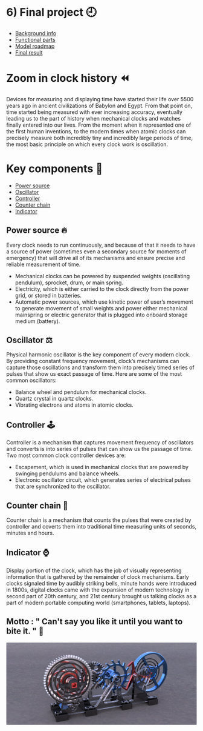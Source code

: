 # 6) Final project :clock9:

* [Background info](#zoom-in-clock-history)
* [Functional parts](#key-components)
* [Model roadmap](#) 
* [Final result](#)

# Zoom in clock history :rewind:	

Devices for measuring and displaying time have started their life over 5500 years ago in ancient civilizations of Babylon and Egypt. From that point on, time started being measured with ever increasing accuracy, eventually leading us to the part of history when mechanical clocks and watches finally entered into our lives. From the moment when it represented one of the first human inventions, to the modern times when atomic clocks can precisely measure both incredibly tiny and incredibly large periods of time, the most basic principle on which every clock work is oscillation.

# Key components :key:

* [Power source](#power-source)
* [Oscillator](#oscillator)
* [Controller](#controller) 
* [Counter chain](#counter-chain)
* [Indicator](#indicator)

## Power source :fire:

Every clock needs to run continuously, and because of that it needs to have a source of power (sometimes even a secondary source for moments of emergency) that will drive all of its mechanisms and ensure precise and reliable measurement of time.

* Mechanical clocks can be powered by suspended weights (oscillating pendulum), sprocket, drum, or main spring.
* Electricity, which is either carried to the clock directly from the power grid, or stored in batteries.
* Automatic power sources, which use kinetic power of user’s movement to generate movement of small weights and power either mechanical mainspring or electric generator that is plugged into onboard storage medium (battery).

## Oscillator :balance_scale:

Physical harmonic oscillator is the key component of every modern clock. By providing constant frequency movement, clock’s mechanisms can capture those oscillations and transform them into precisely timed series of pulses that show us exact passage of time. Here are some of the most common oscillators:

* Balance wheel and pendulum for mechanical clocks.
* Quartz crystal in quartz clocks.
* Vibrating electrons and atoms in atomic clocks.

## Controller :joystick:

Controller is a mechanism that captures movement frequency of oscillators and converts is into series of pulses that can show us the passage of time. Two most common clock controller devices are:

* Escapement, which is used in mechanical clocks that are powered by swinging pendulums and balance wheels.
* Electronic oscillator circuit, which generates series of electrical pulses that are synchronized to the oscillator.

## Counter chain :slot_machine:

Counter chain is a mechanism that counts the pulses that were created by controller and coverts them into traditional time measuring units of seconds, minutes and hours.

## Indicator :watch:

Display portion of the clock, which has the job of visually representing information that is gathered by the remainder of clock mechanisms. Early clocks signaled time by audibly striking bells, minute hands were introduced in 1800s, digital clocks came with the expansion of modern technology in second part of 20th century, and 21st century brought us talking clocks as a part of modern portable computing world (smartphones, tablets, laptops).

## Motto : " Can't say you like it until you want to bite it. " :lollipop:

![end](img/RenderedClock.png)

